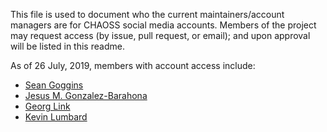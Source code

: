 This file is used to document who the current maintainers/account managers are for CHAOSS social media accounts.  Members of the project may request access (by issue, pull request, or email); and upon approval will be listed in this readme. 

As of 26 July, 2019, members with account access include:
- [Sean Goggins](https://github.com/sociallycompute)
- [Jesus M. Gonzalez-Barahona](https://github.com/jgbarah)
- [Georg Link](https://github.com/GeorgLink)
- [Kevin Lumbard](https://github.com/klumb)
